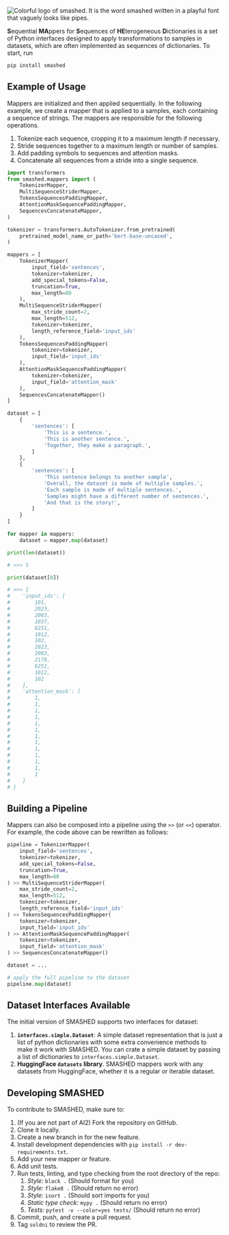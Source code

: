 ![Colorful logo of smashed. It is the word smashed written in a playful font that vaguely looks like pipes.](https://github.com/allenai/smashed/raw/main/resources/smashed.png)

**S**equential **MA**ppers for **S**equences of **HE**terogeneous **D**ictionaries is a set of Python interfaces designed to apply transformations to samples in datasets, which are often implemented as sequences of dictionaries. To start, run 

```bash
pip install smashed
```

## Example of Usage

Mappers are initialized and then applied sequentially. In the following example, we create a mapper that is applied to a samples, each containing a sequence of strings.
The mappers are responsible for the following operations.

1. Tokenize each sequence, cropping it to a maximum length if necessary.
2. Stride sequences together to a maximum length or number of samples.
3. Add padding symbols to sequences and attention masks.
4. Concatenate all sequences from a stride into a single sequence.

```python
import transformers
from smashed.mappers import (
    TokenizerMapper,
    MultiSequenceStriderMapper,
    TokensSequencesPaddingMapper,
    AttentionMaskSequencePaddingMapper,
    SequencesConcatenateMapper,
)

tokenizer = transformers.AutoTokenizer.from_pretrained(
    pretrained_model_name_or_path='bert-base-uncased',
)

mappers = [
    TokenizerMapper(
        input_field='sentences',
        tokenizer=tokenizer,
        add_special_tokens=False,
        truncation=True,
        max_length=80
    ),
    MultiSequenceStriderMapper(
        max_stride_count=2,
        max_length=512,
        tokenizer=tokenizer,
        length_reference_field='input_ids'
    ),
    TokensSequencesPaddingMapper(
        tokenizer=tokenizer,
        input_field='input_ids'
    ),
    AttentionMaskSequencePaddingMapper(
        tokenizer=tokenizer,
        input_field='attention_mask'
    ),
    SequencesConcatenateMapper()
]

dataset = [
    {
        'sentences': [
            'This is a sentence.',
            'This is another sentence.',
            'Together, they make a paragraph.',
        ]
    },
    {
        'sentences': [
            'This sentence belongs to another sample',
            'Overall, the dataset is made of multiple samples.',
            'Each sample is made of multiple sentences.',
            'Samples might have a different number of sentences.',
            'And that is the story!',
        ]
    }
]

for mapper in mappers:
    dataset = mapper.map(dataset)

print(len(dataset))

# >>> 5

print(dataset[0])

# >>> {
#    'input_ids': [
#        101,
#        2023,
#        2003,
#        1037,
#        6251,
#        1012,
#        102,
#        2023,
#        2003,
#        2178,
#        6251,
#        1012,
#        102
#    ],
#    'attention_mask': [
#        1,
#        1,
#        1,
#        1,
#        1,
#        1,
#        1,
#        1,
#        1,
#        1,
#        1,
#        1,
#        1
#    ]
# }
```

## Building a Pipeline

Mappers can also be composed into a pipeline using the `>>` (or `<<`) operator. For example, the code above can be rewritten as follows:

```python
pipeline = TokenizerMapper(
    input_field='sentences',
    tokenizer=tokenizer,
    add_special_tokens=False,
    truncation=True,
    max_length=80
) >> MultiSequenceStriderMapper(
    max_stride_count=2,
    max_length=512,
    tokenizer=tokenizer,
    length_reference_field='input_ids'
) >> TokensSequencesPaddingMapper(
    tokenizer=tokenizer,
    input_field='input_ids'
) >> AttentionMaskSequencePaddingMapper(
    tokenizer=tokenizer,
    input_field='attention_mask'
) >> SequencesConcatenateMapper()

dataset = ...

# apply the full pipeline to the dataset
pipeline.map(dataset)
```

## Dataset Interfaces Available

The initial version of SMASHED supports two interfaces for dataset:

1. **`interfaces.simple.Dataset`**: A simple dataset representation that is just a list of python dictionaries with some extra convenience methods to make it work with SMASHED. You can crate a simple dataset by passing a list of dictionaries to `interfaces.simple.Dataset`.
2. **HuggingFace `datasets` library**. SMASHED mappers work with any datasets from HuggingFace, whether it is a regular or iterable dataset.

## Developing SMASHED

To contribute to SMASHED, make sure to:

1. (If you are not part of AI2) Fork the repository on GitHub.
2. Clone it locally.
3. Create a new branch in for the new feature.
4. Install development dependencies with `pip install -r dev-requirements.txt`.
5. Add your new mapper or feature.
6. Add unit tests.
7. Run tests, linting, and type checking from the root directory of the repo:
    1. *Style:* `black .` (Should format for you)
    2. *Style:* `flake8 .`  (Should return no error)
    3. *Style:* `isort .` (Should sort imports for you)
    4. *Static type check:* `mypy .` (Should return no error)
    5. *Tests:* `pytest -v --color=yes tests/` (Should return no error)
8. Commit, push, and create a pull request.
9. Tag `soldni` to review the PR.
